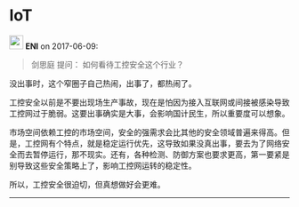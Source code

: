 # IoT


<img src="https://file.xiaomiquan.com/f2/18/f2187aaef0629494fb3ab1ab45faea17ed9021d9408eb286db2694c418ae7acf.jpg" width="25px"/> __ENI__ on 2017-06-09:

> 剑思庭 提问：
如何看待工控安全这个行业？


没出事时，这个窄圈子自己热闹，出事了，都热闹了。

工控安全以前是不要出现场生产事故，现在是怕因为接入互联网或间接被感染导致工控网过于脆弱。这要出事确实是大事，会影响国计民生，所以重要度可以想象。

市场空间依赖工控的市场空间，安全的强需求会比其他的安全领域普遍来得高。但是，工控网有个特点，就是稳定运行优先，这导致如果没真出事，要去为了网络安全而去暂停运行，那不现实。还有，各种检测、防御方案也要求更高，第一要紧是别导致这些安全策略上了，影响工控网运转的稳定性。

所以，工控安全很迫切，但真想做好会更难。



---